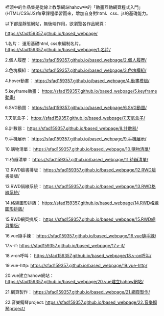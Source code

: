 裡頭中的作品集是從線上教學網站hahow中的「動畫互動網頁程式入門」(HTML/CSS/JS)每章課程學習而來，增加自身對html、css、js的基礎能力。

以下都是靜態網站，無後端作用，欲瀏覽各作品網頁：

https://sfad159357.github.io/based_webpage/

1.名片：
  運用基礎html, css來編制名片。
  https://sfad159357.github.io/based_webpage/1.名片/
  
2.個人履歷：
  https://sfad159357.github.io/based_webpage/2.個人履歷/

3.色塊模組：
  https://sfad159357.github.io/based_webpage/3.色塊模組/
  
4.hover動畫：
  https://sfad159357.github.io/based_webpage/4.動畫模組/
  
5.keyframe動畫：
  https://sfad159357.github.io/based_webpage/5.keyframe動畫/
  
6.SVG動圖：
  https://sfad159357.github.io/based_webpage/6.SVG動圖/
  
7.天氣盒子：
  https://sfad159357.github.io/based_webpage/7.天氣盒子/
  
8.計數器：
  https://sfad159357.github.io/based_webpage/8.計數器/
 
9.手機展示：
  https://sfad159357.github.io/based_webpage/9.手機展示/
  
10.購物清單：
  https://sfad159357.github.io/based_webpage/10.購物清單/
  
11.待辦清單：
  https://sfad159357.github.io/based_webpage/11.待辦清單/
 
12.RWD臉書排版：
  https://sfad159357.github.io/based_webpage/12.RWD臉書排版/
  
13.RWD隔線系統：
  https://sfad159357.github.io/based_webpage/13.RWD格線系統/
  
14.格線圖形排版：
  https://sfad159357.github.io/based_webpage/14.RWD格線圖形排版/
  
15.RWD網頁排版：
  https://sfad159357.github.io/based_webpage/15.RWD網頁排版/
  
16.vue隨手練：
   https://sfad159357.github.io/based_webpage/16.vue隨手練/
   
17.v-if:
   https://sfad159357.github.io/based_webpage/17.v-if/
   
18.v-on呼叫：
   https://sfad159357.github.io/based_webpage/18.v-on呼叫/
   
19.vue-http:
   https://sfad159357.github.io/based_webpage/19.vue-http/
   
20.vue建立hahow網站：
  https://sfad159357.github.io/based_webpage/20.vue建立hahow網站/
  
21.網頁製作：
  https://sfad159357.github.io/based_webpage/21.網頁製作/
  
22.音樂鋼琴project:
  https://sfad159357.github.io/based_webpage/22.音樂鋼琴project/

